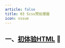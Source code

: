 ```yaml
---
article: false
title: 03 Scss预处理器
icon: vssue
---
```

## 一、[初体验HTML](/web/html/html01) :clown_face:


